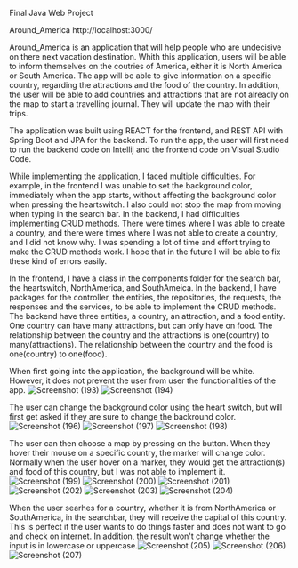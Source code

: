 Final Java Web Project

Around_America
http://localhost:3000/

Around_America is an application that will help people who are undecisive on there next vacation destination. Whith this application, users will be able to inform themselves on the coutries of America, either it is North America or South America. The app will be able to give information on a specific country, regarding the attractions and the food of the country. In addition, the user will be able to add countries and attractions that are not alreadly on the map to start a travelling journal. They will update the map with their trips.

The application was built using REACT for the frontend, and REST API with Spring Boot and JPA for the backend. To run the app, the user will first need to run the backend code on Intellij and the frontend code on Visual Studio Code. 

While implementing the application, I faced multiple difficulties. For example, in the frontend I was unable to set the background color, immediately when the app starts, without affecting the background color when pressing the heartswitch. I also could not stop the map from moving when typing in the search bar. In the backend, I had difficulties implementing CRUD methods. There were times where I was able to create a country, and there were times where I was not able to create a country, and I did not know why. I was spending a lot of time and effort trying to make the CRUD methods work. I hope that in the future I will be able to fix these kind of errors easily.

In the frontend, I have a class in the components folder for the search bar, the heartswitch, NorthAmerica, and SouthAmeica.
In the backend, I have packages for the controller, the entities, the repositories, the requests, the responses and the services, to be able to implement the CRUD methods. The backend have three entities, a country, an attraction, and a food entity. One country can have many attractions, but can only have on food. The relationship between the country and the attractions is one(country) to many(attractions). The relationship between the country and the food is one(country) to one(food). 

When first going into the application, the background will be white. However, it does not prevent the user from user the functionalities of the app. ![Screenshot (193)](https://user-images.githubusercontent.com/104155362/209456393-581df209-29b9-441d-8106-b3577cf968bb.png)
![Screenshot (194)](https://user-images.githubusercontent.com/104155362/209456397-24574854-a02f-4e04-bac5-0f4e5f93ea41.png)

The user can change the background color using the heart switch, but will first get asked if they are sure to change the backround color.![Screenshot (196)](https://user-images.githubusercontent.com/104155362/209456466-5d6796f7-bb0c-4cec-842d-d80a65b50f44.png)
![Screenshot (197)](https://user-images.githubusercontent.com/104155362/209456471-71da7492-9380-4c12-93e5-8784ea28aec0.png)
![Screenshot (198)](https://user-images.githubusercontent.com/104155362/209456479-9acf5dd9-e503-47d7-be9c-f7cb48909e0a.png)

The user can then choose a map by pressing on the button. When they hover their mouse on a specific country, the marker will change color. Normally when the user hover on a marker, they would get the attraction(s) and food of this country, but I was not able to implement it.![Screenshot (199)](https://user-images.githubusercontent.com/104155362/209456526-046558a3-c7f8-4410-9938-dc4e8821afea.png)
![Screenshot (200)](https://user-images.githubusercontent.com/104155362/209456528-0fe0ce22-824f-4437-bc35-6b18184a732f.png)
![Screenshot (201)](https://user-images.githubusercontent.com/104155362/209456547-8db89e5c-f838-44d7-b6d2-486719fed775.png)
![Screenshot (202)](https://user-images.githubusercontent.com/104155362/209456549-c5832a73-8e4f-4cbe-8971-289f41a7f6f8.png)
![Screenshot (203)](https://user-images.githubusercontent.com/104155362/209456550-0aa513ec-78ec-4bde-961d-7da93d85eb05.png)
![Screenshot (204)](https://user-images.githubusercontent.com/104155362/209456552-1dcc59ac-dbd8-4e1e-9a13-bc8110b6f9e7.png)
 
 When the user searhes for a country, whether it is from NorthAmerica or SouthAmerica, in the searchbar, they will receive the capital of this country. This is perfect if the user wants to do things faster and does not want to go and check on internet. In addition, the result won't change whether the input is in lowercase or uppercase.![Screenshot (205)](https://user-images.githubusercontent.com/104155362/209456618-6d9352d8-aecb-470d-9e3e-eeab7f9e40fc.png)
![Screenshot (206)](https://user-images.githubusercontent.com/104155362/209456621-c8cc79c7-dcab-4c3d-9878-16de77c42381.png)
![Screenshot (207)](https://user-images.githubusercontent.com/104155362/209456622-8df4197c-8360-427c-ac89-435475251674.png)
